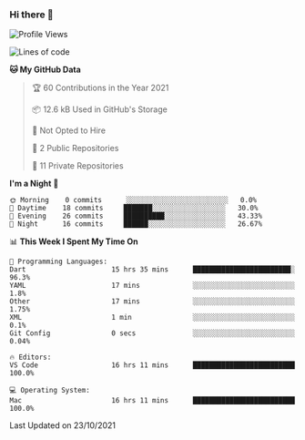 ### Hi there 👋

<!--
**utkugedik/utkugedik** is a ✨ _special_ ✨ repository because its `README.md` (this file) appears on your GitHub profile.

Here are some ideas to get you started:

- 🔭 I’m currently working on ...
- 🌱 I’m currently learning ...
- 👯 I’m looking to collaborate on ...
- 🤔 I’m looking for help with ...
- 💬 Ask me about ...
- 📫 How to reach me: ...
- 😄 Pronouns: ...
- ⚡ Fun fact: ...
-->

<!--START_SECTION:waka-->
![Profile Views](http://img.shields.io/badge/Profile%20Views-0-blue)

![Lines of code](https://img.shields.io/badge/From%20Hello%20World%20I%27ve%20Written-19307%20lines%20of%20code-blue)

**🐱 My GitHub Data** 

> 🏆 60 Contributions in the Year 2021
 > 
> 📦 12.6 kB Used in GitHub's Storage 
 > 
> 🚫 Not Opted to Hire
 > 
> 📜 2 Public Repositories 
 > 
> 🔑 11 Private Repositories  
 > 
**I'm a Night 🦉** 

```text
🌞 Morning    0 commits      ░░░░░░░░░░░░░░░░░░░░░░░░░   0.0% 
🌆 Daytime    18 commits     ███████░░░░░░░░░░░░░░░░░░   30.0% 
🌃 Evening    26 commits     ██████████░░░░░░░░░░░░░░░   43.33% 
🌙 Night      16 commits     ██████░░░░░░░░░░░░░░░░░░░   26.67%

```


📊 **This Week I Spent My Time On** 

```text
💬 Programming Languages: 
Dart                     15 hrs 35 mins      ████████████████████████░   96.3% 
YAML                     17 mins             ░░░░░░░░░░░░░░░░░░░░░░░░░   1.8% 
Other                    17 mins             ░░░░░░░░░░░░░░░░░░░░░░░░░   1.75% 
XML                      1 min               ░░░░░░░░░░░░░░░░░░░░░░░░░   0.1% 
Git Config               0 secs              ░░░░░░░░░░░░░░░░░░░░░░░░░   0.04%

🔥 Editors: 
VS Code                  16 hrs 11 mins      █████████████████████████   100.0%

💻 Operating System: 
Mac                      16 hrs 11 mins      █████████████████████████   100.0%

```


 Last Updated on 23/10/2021
<!--END_SECTION:waka-->

